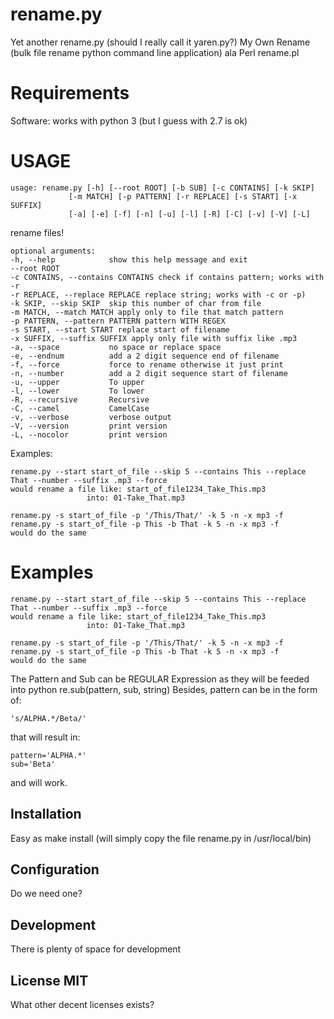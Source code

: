 # rename.py
Yet another rename.py (should I really call it yaren.py?)
My Own Rename (bulk file rename python command line application) ala Perl rename.pl 

# Requirements
Software: works with python 3 (but I guess with 2.7 is ok)

# USAGE
    usage: rename.py [-h] [--root ROOT] [-b SUB] [-c CONTAINS] [-k SKIP]
                 [-m MATCH] [-p PATTERN] [-r REPLACE] [-s START] [-x SUFFIX]
                 [-a] [-e] [-f] [-n] [-u] [-l] [-R] [-C] [-v] [-V] [-L]

rename files!

    optional arguments:
    -h, --help            show this help message and exit
    --root ROOT   
    -c CONTAINS, --contains CONTAINS check if contains pattern; works with -r
    -r REPLACE, --replace REPLACE replace string; works with -c or -p)
    -k SKIP, --skip SKIP  skip this number of char from file
    -m MATCH, --match MATCH apply only to file that match pattern
    -p PATTERN, --pattern PATTERN pattern WITH REGEX 
    -s START, --start START replace start of filename
    -x SUFFIX, --suffix SUFFIX apply only file with suffix like .mp3
    -a, --space           no space or replace space
    -e, --endnum          add a 2 digit sequence end of filename
    -f, --force           force to rename otherwise it just print
    -n, --number          add a 2 digit sequence start of filename
    -u, --upper           To upper
    -l, --lower           To lower
    -R, --recursive       Recursive
    -C, --camel           CamelCase
    -v, --verbose         verbose output
    -V, --version         print version
    -L, --nocolor         print version

Examples:

    rename.py --start start_of_file --skip 5 --contains This --replace That --number --suffix .mp3 --force
    would rename a file like: start_of_file1234_Take_This.mp3
                     into: 01-Take_That.mp3

    rename.py -s start_of_file -p '/This/That/' -k 5 -n -x mp3 -f
    rename.py -s start_of_file -p This -b That -k 5 -n -x mp3 -f
    would do the same

    
# Examples

    rename.py --start start_of_file --skip 5 --contains This --replace That --number --suffix .mp3 --force
    would rename a file like: start_of_file1234_Take_This.mp3
                     into: 01-Take_That.mp3

    rename.py -s start_of_file -p '/This/That/' -k 5 -n -x mp3 -f
    rename.py -s start_of_file -p This -b That -k 5 -n -x mp3 -f
    would do the same
The Pattern and Sub can be REGULAR Expression as they will be feeded into python re.sub(pattern, sub, string)
Besides, pattern can be in the form of:

    's/ALPHA.*/Beta/' 
that will result in: 

    pattern='ALPHA.*' 
    sub='Beta'
and will work.

## Installation

Easy as make install
(will simply copy the file rename.py in /usr/local/bin)


## Configuration
Do we need one?

## Development
There is plenty of space for development

## License MIT
What other decent licenses exists?
